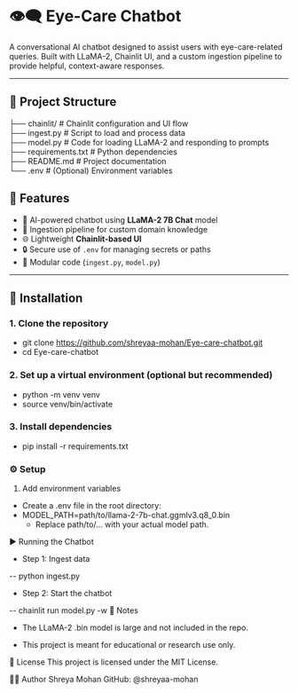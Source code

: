 # 👁️‍🗨️ Eye-Care Chatbot

A conversational AI chatbot designed to assist users with eye-care-related queries. Built with LLaMA-2, Chainlit UI, and a custom ingestion pipeline to provide helpful, context-aware responses.

---

## 📁 Project Structure

├── chainlit/ # Chainlit configuration and UI flow  
├── ingest.py # Script to load and process data  
├── model.py # Code for loading LLaMA-2 and responding to prompts  
├── requirements.txt # Python dependencies  
├── README.md # Project documentation  
└── .env # (Optional) Environment variables  


## 🚀 Features

- 🤖 AI-powered chatbot using **LLaMA-2 7B Chat** model
- 🧠 Ingestion pipeline for custom domain knowledge
- 🌐 Lightweight **Chainlit-based UI**
- 🔒 Secure use of `.env` for managing secrets or paths
- 📂 Modular code (`ingest.py`, `model.py`)

---

## 🔧 Installation

### 1. Clone the repository

- git clone https://github.com/shreyaa-mohan/Eye-care-chatbot.git
- cd Eye-care-chatbot
### 2. Set up a virtual environment (optional but recommended)

- python -m venv venv
- source venv/bin/activate     
### 3. Install dependencies

- pip install -r requirements.txt
### ⚙️ Setup
1. Add environment variables
- Create a .env file in the root directory:
- MODEL_PATH=path/to/llama-2-7b-chat.ggmlv3.q8_0.bin
  - Replace path/to/... with your actual model path.

▶️ Running the Chatbot
- Step 1: Ingest data

-- python ingest.py
- Step 2: Start the chatbot

-- chainlit run model.py -w
📌 Notes
- The LLaMA-2 .bin model is large and not included in the repo.

- This project is meant for educational or research use only.

📝 License
This project is licensed under the MIT License.

🙋‍♀️ Author
Shreya Mohan
GitHub: @shreyaa-mohan
